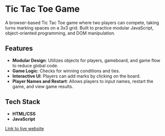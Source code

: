 # Tic Tac Toe Game

A browser-based Tic Tac Toe game where two players can compete, taking turns marking spaces on a 3x3 grid. Built to practice modular JavaScript, object-oriented programming, and DOM manipulation.

## Features

- **Modular Design**: Utilizes objects for players, gameboard, and game flow to reduce global code.
- **Game Logic**: Checks for winning conditions and ties.
- **Interactive UI**: Players can add marks by clicking on the board.
- **Player Names and Restart**: Allows players to input names, restart the game, and view game results.

## Tech Stack

- **HTML/CSS**
- **JavaScript**

[Link to live website](https://faisalsherif7.github.io/tictactoe/)
